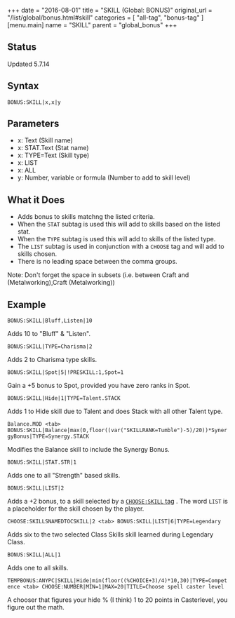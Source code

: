 +++
date = "2016-08-01"
title = "SKILL (Global: BONUS)"
original_url = "/list/global/bonus.html#skill"
categories = [ "all-tag", "bonus-tag" ]
[menu.main]
    name = "SKILL"
    parent = "global_bonus"
+++

## Status

Updated 5.7.14

## Syntax

`BONUS:SKILL|x,x|y`

## Parameters

-   x: Text (Skill name)
-   x: STAT.Text (Stat name)
-   x: TYPE=Text (Skill type)
-   x: LIST
-   x: ALL
-   y: Number, variable or formula (Number to add to
    skill level)



What it Does
------------

-   Adds bonus to skills matchng the listed criteria.
-   When the `STAT` subtag is used this will add to skills based on the
    listed stat.
-   When the `TYPE` subtag is used this will add to skills of the
    listed type.
-   The `LIST` subtag is used in conjunction with a `CHOOSE` tag and
    will add to skills chosen.
-   There is no leading space between the comma groups.

Note: Don't forget the space in subsets (i.e. between Craft and
(Metalworking),Craft (Metalworking))

Example
-------

`BONUS:SKILL|Bluff,Listen|10`

Adds 10 to "Bluff" & "Listen".

`BONUS:SKILL|TYPE=Charisma|2`

Adds 2 to Charisma type skills.

`BONUS:SKILL|Spot|5|!PRESKILL:1,Spot=1`

Gain a +5 bonus to Spot, provided you have zero ranks in Spot.

`BONUS:SKILL|Hide|1|TYPE=Talent.STACK`

Adds 1 to Hide skill due to Talent and does Stack with all other Talent
type.

`Balance.MOD <tab> BONUS:SKILL|Balance|max(0,floor((var("SKILLRANK=Tumble")-5)/20))*SynergyBonus|TYPE=Synergy.STACK`

Modifies the Balance skill to include the Synergy Bonus.

`BONUS:SKILL|STAT.STR|1`

Adds one to all "Strength" based skills.

`BONUS:SKILL|LIST|2`

Adds a +2 bonus, to a skill selected by a [`CHOOSE:SKILL`
tag](/list/global/choose/skill.html) . The word `LIST` is a placeholder
for the skill chosen by the player.

`CHOOSE:SKILLSNAMEDTOCSKILL|2 <tab> BONUS:SKILL|LIST|6|TYPE=Legendary`

Adds six to the two selected Class Skills skill learned during Legendary
Class.

`BONUS:SKILL|ALL|1`

Adds one to all skills.

`TEMPBONUS:ANYPC|SKILL|Hide|min(floor((%CHOICE+3)/4)*10,30)|TYPE=Competence <tab> CHOOSE:NUMBER|MIN=1|MAX=20|TITLE=Choose spell caster level`

A chooser that figures your hide % (I think) 1 to 20 points in
Casterlevel, you figure out the math.

